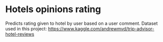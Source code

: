 # Hotels opinions rating
Predicts rating given to hotel by user based on a user comment. Dataset used in this project: https://www.kaggle.com/andrewmvd/trip-advisor-hotel-reviews
